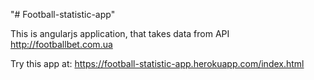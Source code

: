 "# Football-statistic-app" 

This is angularjs application, that takes data from API http://footballbet.com.ua

Try this app at: https://football-statistic-app.herokuapp.com/index.html
